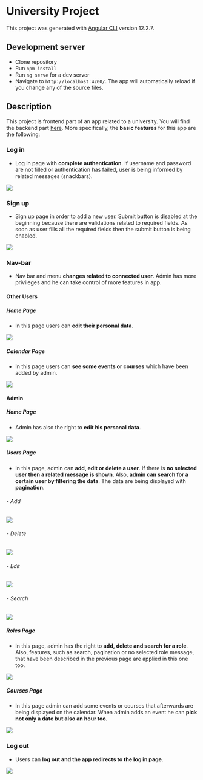 # University Project

This project was generated with [Angular CLI](https://github.com/angular/angular-cli) version 12.2.7.


## Development server

- Clone repository 
- Run `npm install` 
- Run `ng serve` for a dev server
- Navigate to `http://localhost:4200/`. The app will automatically reload if you change any of the source files.

## Description

This project is frontend part of an app related to a university. You will find the backend part [here](https://github.com/LeniwPetrou/university-backend). 
More specifically, the **basic features** for this app are the following:

### Log in 
- Log in page with **complete authentication**. If username and password are not filled or authentication has failed, user is being informed by related messages (snackbars).

![](login.gif) 

### Sign up
- Sign up page in order to add a new user. Submit button is disabled at the beginning because there are validations related to required fields. As soon as user fills all the required fields then the submit button is being enabled.

![](signup.gif)

### Nav-bar
- Nav bar and menu **changes related to connected user**. Admin has more privileges and he can take control of more features in app.

#### Other Users
##### Home Page
- In this page users can **edit their personal data**. 

![](home.png) 

##### Calendar Page
- In this page users can **see some events or courses** which have been added by admin. 

![](calendar.png) 

#### Admin
##### Home Page
- Admin has also the right to **edit his personal data**.

![](admin_home.png) 

##### Users Page
- In this page, admin can **add, edit or delete a user**. If there is **no selected user then a related message is shown**. Also, **admin can search for a certain user by filtering the data**. The data are being displayed with **pagination**.

###### - Add

![](add.gif)

###### - Delete

![](delete.gif)

###### - Edit

![](edit.gif)

###### - Search

![](search.gif)

##### Roles Page

- In this page, admin has the right to **add, delete and search for a role**. Also, features, such as search, pagination or no selected role message, that have been described in the previous page are applied in this one too.

![](pagination.gif)

##### Courses Page

- In this page admin can add some events or courses that afterwards are being displayed on the calendar. When admin adds an event he can **pick not only a date but also an hour too**.  

![](course.gif)

### Log out

- Users can **log out and the app redirects to the log in page**.

![](logout.gif)
    
